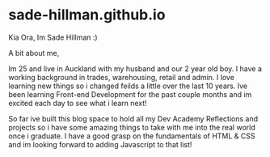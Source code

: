 # sade-hillman.github.io

Kia Ora, Im Sade Hillman :)

A bit about me,

Im 25 and live in Auckland with my husband and our 2 year old boy. I have a working background in trades, warehousing, retail and admin. I love learning new things so i changed feilds a little over the last 10 years. Ive been learning Front-end Development for the past couple months and im excited each day to see what i learn next!

So far ive built this blog space to hold all my Dev Academy Reflections and projects so i have some amazing things to take with me into the real world once i graduate. I have a good grasp on the fundamentals of HTML & CSS and im looking forward to adding Javascript to that list!

